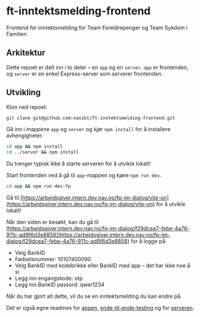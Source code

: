# ft-inntektsmelding-frontend

Frontend for inntektsmelding for Team Foreldrepenger og Team Sykdom i Familien

## Arkitektur

Dette repoet er delt inn i to deler – en `app` og en `server`. `app` er frontenden, og `server` er en enkel Express-server som serverer frontenden.

## Utvikling

Klon ned repoet:

```bash
git clone git@github.com:navikt/ft-inntektsmelding-frontend.git
```

Gå inn i mappene `app` og `server` og kjør `npm install` for å installere avhengigheter.

```bash
cd app && npm install
cd ../server && npm install
```

Du trenger typisk ikke å starte serveren for å utvikle lokalt!

Start frontenden ved å gå til `app`-mappen og kjøre `npm run dev`.

```bash
cd app && npm run dev:fp
```

Gå til [https://arbeidsgiver.intern.dev.nav.no/fp-im-dialog/vite-on](https://arbeidsgiver.intern.dev.nav.no/fp-im-dialog/vite-on) for å utvikle lokalt!

Når den siden er besøkt, kan du gå til [https://arbeidsgiver.intern.dev.nav.no/fp-im-dialog/f29dcea7-febe-4a76-911c-ad8f6d3e8858](https://arbeidsgiver.intern.dev.nav.no/fp-im-dialog/f29dcea7-febe-4a76-911c-ad8f6d3e8858) for å logge på.

- Velg BankID
- Fødselsnummer: 10107400090
- Velg BankID med kodebrikke eller BankID med app – det har ikke noe å si
- Legg inn engangskode: otp
- Legg inn BankID passord: qwer1234

Når du har gjort alt dette, vil du se en inntektsmelding du kan endre på.

Det er også egne readmes for [appen](./app/README.md), [ende-til-ende-testing](./app/tests/README.md) og for [serveren](./server/README.md).
